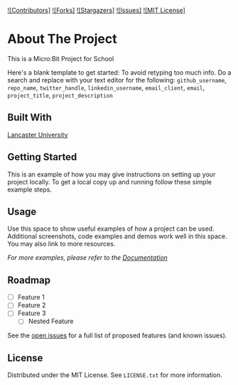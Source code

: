 [![Contributors]][contributors-url]
[![Forks]][forks-url]
[![Stargazers]][stars-url]
[![Issues]][issues-url]
[![MIT License]][license-url]


# About The Project

This is a Micro:Bit Project for School

Here's a blank template to get started: To avoid retyping too much info. Do a search and replace with your text editor for the following: `github_username`, `repo_name`, `twitter_handle`, `linkedin_username`, `email_client`, `email`, `project_title`, `project_description`


## Built With

[Lancaster University](https://lancaster-university.github.io/microbit-docs/)

## Getting Started

This is an example of how you may give instructions on setting up your project locally.
To get a local copy up and running follow these simple example steps.


## Usage

Use this space to show useful examples of how a project can be used. Additional screenshots, code examples and demos work well in this space. You may also link to more resources.

_For more examples, please refer to the [Documentation](https://example.com)_


## Roadmap

- [ ] Feature 1
- [ ] Feature 2
- [ ] Feature 3
    - [ ] Nested Feature

See the [open issues](https://github.com/NaegeliJ/MicroBit_Projekt/issues) for a full list of proposed features (and known issues).


## License

Distributed under the MIT License. See `LICENSE.txt` for more information.


[contributors-url]: https://github.com/NaegeliJ/MicroBit_Projekt/graphs/contributors
[forks-url]: https://github.com/NaegeliJ/MicroBit_Projekt/network/members
[stars-url]: https://github.com/NaegeliJ/MicroBit_Projekt/stargazers
[issues-url]: https://github.com/NaegeliJ/MicroBit_Projekt/issues
[license-url]: https://github.com/NaegeliJ/MicroBit_Projekt/LICENSE.txt
